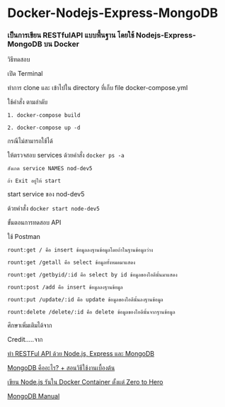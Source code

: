 # Docker-Nodejs-Express-MongoDB
<h3>เป็นการเขียน RESTfulAPI แบบพื้นฐาน โดยใช้ Nodejs-Express-MongoDB บน Docker</h3>
<p>วิธีทดสอบ</p>
<p>เปิด Terminal</p>
<p>ทำการ clone และ เข้าไปใน directory ที่เก็บ file docker-compose.yml</p>
<p>ใช้คำสั่ง ตามลำดับ</p>
<p><code>1. docker-compose build</code></p>
<p><code>2. docker-compose up -d</code></p>
<p>กรณีไม่สามารถใช้ได้</p>
<p>ให้ตรวจสอบ services ด้วยคำสั่ง <code>docker ps -a</code></p>
<p><code>สังเกต service NAMES nod-dev5</code></p>
<p><code>ถ้า Exit อยู่ให้ start</code></p>
<p>start service ของ nod-dev5</p>
<p>ด้วยคำสั่ง <code>docker start node-dev5</code></p>
<p>ขั้นตอนการทดสอบ API</p>
<p>ใช้ Postman</p>
<p><code>rount:get / คือ insert ข้อมูลลงฐานข้อมูลโดยถ้าในฐานข้อมูลว่าง</code></p>
<p><code>rount:get /getall คือ select ข้อมูลทั้งหมดมาแสดง</code></p>
<p><code>rount:get /getbyid/:id คือ select by id ข้อมูลของไอดีนั้นมาแสดง</code></p>
<p><code>rount:post /add คือ insert ข้อมูลลงฐานข้อมูล</code></p>
<p><code>rount:put /update/:id คือ update ข้อมูลของไอดีนั้นลงฐานข้อมูล</code></p>
<p><code>rount:delete /delete/:id คือ delete ข้อมูลของไอดีนั้นจากฐานข้อมูล</code></p>
<p>ศึกษาเพิ่มเติมได้จาก</p>
<p>Credit.....จาก<p>
<p><a href="https://devahoy.com/posts/restful-api-with-node-js-and-mongodb/" target="_blank">ทำ RESTFul API ด้วย Node.js, Express และ MongoDB</a><p>
<p><a href="https://devahoy.com/posts/getting-started-with-mongodb/" target="_blank">MongoDB คืออะไร? + สอนวิธีใช้งานเบื้องต้น</a><p>
<p><a href="http://www.artit-k.com/node-js-docker-container-from-zero-hero/" target="_blank">เขียน Node.js รันใน Docker Container ตั้งแต่ Zero to Hero</a><p>
<p><a href="https://docs.mongodb.com/manual/reference/method/db.collection.update/" target="_blank">MongoDB Manual</a><p>
